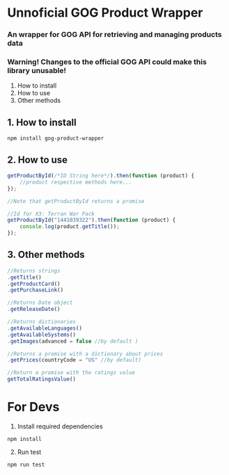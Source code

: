 # Unnoficial GOG Product Wrapper
### An wrapper for GOG API for retrieving and managing products data


### Warning! Changes to the official GOG API could make this library unusable!


1. How to install
2. How to use
3. Other methods

## 1. How to install
```
npm install gog-product-wrapper
```

## 2. How to use
```javascript
getProductById(/*ID String here*/).then(function (product) {
    //product respective methods here...
});

```

```javascript
//Note that getProductById returns a promise

//Id for X3: Terran War Pack
getProductById("1441039322").then(function (product) {
    console.log(product.getTitle());
});

```

## 3. Other methods

```javascript
//Returns strings
.getTitle()
.getProductCard()
.getPurchaseLink()

//Returns Date object
.getReleaseDate()

//Returns dictionaries
.getAvailableLanguages()
.getAvailableSystems()
.getImages(advanced = false //by default )

//Returns a promise with a dictionary about prices 
.getPrices(countryCode = "US" //by default)

//Return a promise with the ratings value
getTotalRatingsValue()

```

# For Devs

1. Install required dependencies

```
npm install
```

2. Run test

```
npm run test
```
